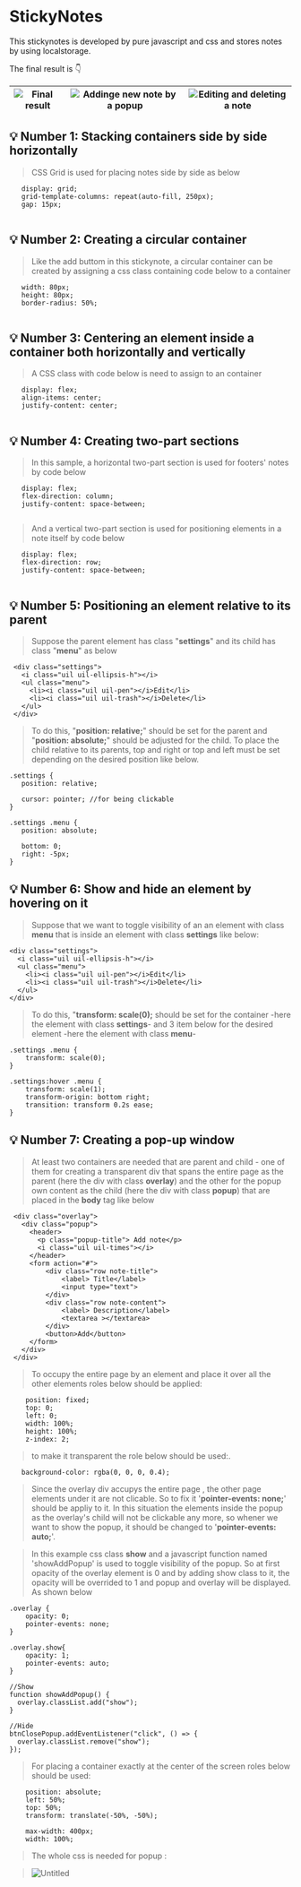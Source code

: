 # **StickyNotes**

This stickynotes is developed by pure javascript and css and stores notes by using localstorage.

The final result is 👇

|![Final result](https://user-images.githubusercontent.com/45565026/196662812-8887390b-4efc-4656-81ad-3d3c8b4b1cce.png)| ![Addinge new note by a popup](https://user-images.githubusercontent.com/45565026/196663112-54491bc5-2f06-4c3e-b2e0-afee36a5f4c1.png)|![Editing and deleting a note](https://user-images.githubusercontent.com/45565026/196663206-54463a95-1dc6-4204-b0a5-4b1059a8b495.png)
|--|--|--|




## 💡 Number 1: Stacking containers side by side horizontally
 > CSS Grid is used for placing notes side by side as below
 
 ```
    display: grid;
    grid-template-columns: repeat(auto-fill, 250px);
    gap: 15px;
    
```
## 💡 Number 2: Creating a circular container
 > Like the add buttom in this stickynote, a circular container can be created by assigning a css class containing code below to a container
 
 ```
    width: 80px;
    height: 80px;
    border-radius: 50%;
    
```
## 💡 Number 3: Centering an element inside a container both horizontally and vertically
 > A CSS class with code below is need to assign to an container
 
 ```
    display: flex;
    align-items: center;
    justify-content: center;
    
```
## 💡 Number 4: Creating two-part sections
 > In this sample, a horizontal two-part section is used for footers' notes by code below
 
 ```
    display: flex;
    flex-direction: column;
    justify-content: space-between;
    
```

 > And a vertical two-part section is used for positioning elements in a note itself by code below
 
 ```
    display: flex;
    flex-direction: row;
    justify-content: space-between;
    
```
## 💡 Number 5: Positioning an element relative to its parent
 > Suppose the parent element has class "**settings**" and its child has class "**menu**" as below
 ```
  <div class="settings">
    <i class="uil uil-ellipsis-h"></i>
    <ul class="menu">
      <li><i class="uil uil-pen"></i>Edit</li>
      <li><i class="uil uil-trash"></i>Delete</li>
    </ul>
  </div>
 ```
 
 > To do this, "**position: relative;**" should be set for the parent and "**position: absolute;**" should be adjusted for the child. To place the child relative to its parents, top and right or top and left must be set depending on the desired position like below.
 
 ```
 .settings {
    position: relative;
    
    cursor: pointer; //for being clickable
}

.settings .menu {
    position: absolute;
    
    bottom: 0;
    right: -5px;
}

 ```
 
 ## 💡 Number 6: Show and hide an element by hovering on it
 > Suppose that we want to toggle visibility of an an element with class **menu** that is inside an element with class **settings** like below:
  ```
 <div class="settings">
    <i class="uil uil-ellipsis-h"></i>
    <ul class="menu">
      <li><i class="uil uil-pen"></i>Edit</li>
      <li><i class="uil uil-trash"></i>Delete</li>
    </ul>
  </div>
  ```
 > To do this, "**transform: scale(0);** should be set for the container -here the element with class **settings**- and 3 item below for the desired element -here the element with class **menu**-

```
.settings .menu {
    transform: scale(0);
}

.settings:hover .menu {
    transform: scale(1);
    transform-origin: bottom right;
    transition: transform 0.2s ease;
}

```
## 💡 Number 7: Creating a pop-up window
 > At least two containers are needed that are parent and child - one of them for creating a transparent div that spans the entire page as the parent (here the div with class **overlay**) and the other for the popup own content as the child (here the div with class **popup**) that are placed in the **body** tag  like below
 
```
 <div class="overlay">
   <div class="popup">
     <header>
       <p class="popup-title"> Add note</p>
       <i class="uil uil-times"></i>
     </header>
     <form action="#">
         <div class="row note-title">
             <label> Title</label>
             <input type="text">
         </div>
         <div class="row note-content">
             <label> Description</label>
             <textarea ></textarea>
         </div>
         <button>Add</button>
     </form>
   </div>
 </div>

```
> To occupy the entire page by an element and place it over all the other elements roles below should be applied:
```
    position: fixed;
    top: 0;
    left: 0;
    width: 100%;
    height: 100%;
    z-index: 2;
```
> to make it transparent the role below should be used:.

 ```
    background-color: rgba(0, 0, 0, 0.4);
 ```

> Since the overlay div accupys the entire page , the other page elements under it are not clicable. So to fix it '**pointer-events: none;**' should be appliy to it. In this situation the elements inside the popup as the overlay's child will not be clickable any more, so whener we want to show the popup, it should be changed to '**pointer-events: auto;**'.

> In this example css class **show** and a javascript function named 'showAddPopup' is used to toggle visibility of the popup. So at first opacity of the overlay element is 0 and by adding show class to it, the opacity will be overrided to 1 and popup and overlay will be displayed. As shown below

```
.overlay {
    opacity: 0;
    pointer-events: none;
}

.overlay.show{
    opacity: 1;
    pointer-events: auto;
}
```

```
//Show
function showAddPopup() {
  overlay.classList.add("show");
}

//Hide
btnClosePopup.addEventListener("click", () => {
  overlay.classList.remove("show");
});

```

> For placing a container exactly at the center of the screen roles below should be used:

```
    position: absolute;
    left: 50%;
    top: 50%;
    transform: translate(-50%, -50%);

    max-width: 400px;
    width: 100%;
```

> The whole css is needed for popup :

> ![Untitled](https://user-images.githubusercontent.com/45565026/196661284-5ec63e03-0262-45d1-8e77-69218df3b4bc.png)
